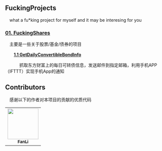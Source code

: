 ## FuckingProjects
&#8195;what a fu*king project for myself and it may be interesing for you
### [01. FuckingShares](https://github.com/moonlighf/FuckingProjects/tree/master/FuckingShares)
&#8195;主要是一些关于股票/基金/债券的项目

　　**[1.1 GetDailyConvertibleBondInfo](https://github.com/moonlighf/FuckingProjects/tree/master/FuckingShares/GetDailyConvertibleBondInfo)**
  
  
　　 &#8195;抓取东方财富上的每日可转债信息，发送邮件到指定邮箱，利用手机APP（IFTTT）实现手机App的通知

## Contributors
&#8195;感谢以下的作者对本项目的贡献的优质代码
<!-- ALL-CONTRIBUTORS-LIST:START - Do not remove or modify this section -->
<!-- prettier-ignore-start -->
<!-- markdownlint-disable -->
<table>
  <tr>
    <td align="center"><a href="https://github.com/FanLiCUMT"><img src="https://avatars1.githubusercontent.com/u/42343863?s=400&v=4" width="100px;" alt=""/><br /><sub><b>FanLi</b></sub></a></td>
  </tr>
</table>

<!-- markdownlint-enable -->
<!-- prettier-ignore-end -->
<!-- ALL-CONTRIBUTORS-LIST:END -->
